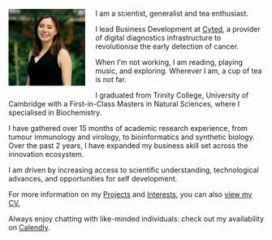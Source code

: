 <img src="Charlene_Tang_crop.jpg"
     alt="Profile photo"
     style="float: left; width: 30%; margin-right: 20px; margin-bottom: 15px;" />
   
I am a scientist, generalist and tea enthusiast. 

I lead Business Development at [Cyted](cyted.ai), a provider of digital diagnostics infrastructure to revolutionise the early detection of cancer.

When I'm not working, I am reading, playing music, and exploring. Wherever I am, a cup of tea is not far.

I graduated from Trinity College, University of Cambridge with a First-in-Class Masters in Natural Sciences, where I specialised in Biochemistry. 

I have gathered over 15 months of academic research experience, from tumour immunology and virology, to bioinformatics and synthetic biology. Over the past 2 years, I have expanded my business skill set across the innovation ecosystem. 

I am driven by increasing access to scientific understanding, technological advances, and opportunities for self development.

For more information on my [Projects](projects.md) and [Interests](interests.md), you can also [view my CV.](CV_Charlene_Tang_2021-01.pdf)

Always enjoy chatting with like-minded individuals: check out my availability on [Calendly](https://calendly.com/charleneostang/30min).

<!-- Drop me an [email](emailto:charleneostang@yahoo.com) or message me on [LinkedIn](http://linkedin.com/in/charleneostang).
